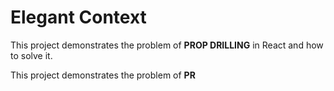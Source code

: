 # Elegant Context

This project demonstrates the problem of <b>PROP DRILLING</b> in React and how to solve it.

This project demonstrates the problem of <b>PR